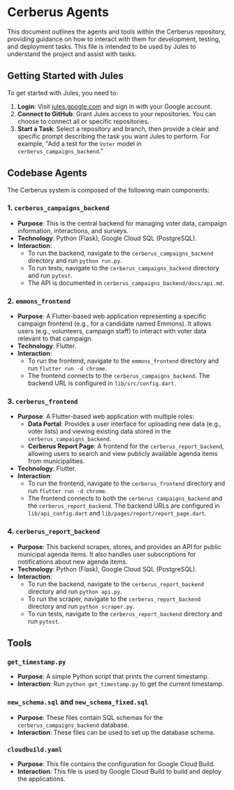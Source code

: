 # Cerberus Agents

This document outlines the agents and tools within the Cerberus repository, providing guidance on how to interact with them for development, testing, and deployment tasks. This file is intended to be used by Jules to understand the project and assist with tasks.

## Getting Started with Jules

To get started with Jules, you need to:

1.  **Login**: Visit [jules.google.com](https://jules.google.com) and sign in with your Google account.
2.  **Connect to GitHub**: Grant Jules access to your repositories. You can choose to connect all or specific repositories.
3.  **Start a Task**: Select a repository and branch, then provide a clear and specific prompt describing the task you want Jules to perform. For example, "Add a test for the `Voter` model in `cerberus_campaigns_backend`."

## Codebase Agents

The Cerberus system is composed of the following main components:

### 1. `cerberus_campaigns_backend`

*   **Purpose**: This is the central backend for managing voter data, campaign information, interactions, and surveys.
*   **Technology**: Python (Flask), Google Cloud SQL (PostgreSQL).
*   **Interaction**:
    *   To run the backend, navigate to the `cerberus_campaigns_backend` directory and run `python run.py`.
    *   To run tests, navigate to the `cerberus_campaigns_backend` directory and run `pytest`.
    *   The API is documented in `cerberus_campaigns_backend/docs/api.md`.

### 2. `emmons_frontend`

*   **Purpose**: A Flutter-based web application representing a specific campaign frontend (e.g., for a candidate named Emmons). It allows users (e.g., volunteers, campaign staff) to interact with voter data relevant to that campaign.
*   **Technology**: Flutter.
*   **Interaction**:
    *   To run the frontend, navigate to the `emmons_frontend` directory and run `flutter run -d chrome`.
    *   The frontend connects to the `cerberus_campaigns_backend`. The backend URL is configured in `lib/src/config.dart`.

### 3. `cerberus_frontend`

*   **Purpose**: A Flutter-based web application with multiple roles:
    *   **Data Portal**: Provides a user interface for uploading new data (e.g., voter lists) and viewing existing data stored in the `cerberus_campaigns_backend`.
    *   **Cerberus Report Page**: A frontend for the `cerberus_report_backend`, allowing users to search and view publicly available agenda items from municipalities.
*   **Technology**: Flutter.
*   **Interaction**:
    *   To run the frontend, navigate to the `cerberus_frontend` directory and run `flutter run -d chrome`.
    *   The frontend connects to both the `cerberus_campaigns_backend` and the `cerberus_report_backend`. The backend URLs are configured in `lib/api_config.dart` and `lib/pages/report/report_page.dart`.

### 4. `cerberus_report_backend`

*   **Purpose**: This backend scrapes, stores, and provides an API for public municipal agenda items. It also handles user subscriptions for notifications about new agenda items.
*   **Technology**: Python (Flask), Google Cloud SQL (PostgreSQL).
*   **Interaction**:
    *   To run the backend, navigate to the `cerberus_report_backend` directory and run `python api.py`.
    *   To run the scraper, navigate to the `cerberus_report_backend` directory and run `python scraper.py`.
    *   To run tests, navigate to the `cerberus_report_backend` directory and run `pytest`.

## Tools

### `get_timestamp.py`

*   **Purpose**: A simple Python script that prints the current timestamp.
*   **Interaction**: Run `python get_timestamp.py` to get the current timestamp.

### `new_schema.sql` and `new_schema_fixed.sql`

*   **Purpose**: These files contain SQL schemas for the `cerberus_campaigns_backend` database.
*   **Interaction**: These files can be used to set up the database schema.

### `cloudbuild.yaml`

*   **Purpose**: This file contains the configuration for Google Cloud Build.
*   **Interaction**: This file is used by Google Cloud Build to build and deploy the applications.
